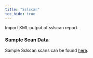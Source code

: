 ```yaml
---
title: "Sslscan"
toc_hide: true
---
```

Import XML output of sslscan report.

### Sample Scan Data
Sample Sslscan scans can be found [here](https://github.com/DefectDojo/django-DefectDojo/tree/master/unittests/scans/sslscan).
